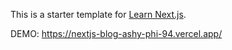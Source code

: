 This is a starter template for [Learn Next.js](https://nextjs.org/learn).

DEMO: https://nextjs-blog-ashy-phi-94.vercel.app/